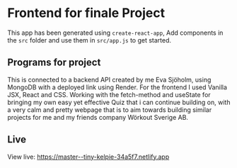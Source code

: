 # Frontend for finale Project
This app has been generated using `create-react-app`,
Add components in the `src` folder and use them in `src/app.js` to get started.

## Programs for project
This is connected to a backend API created by me Eva Sjöholm, using MongoDB with a deployed link using Render. For the frontend I used Vanilla JSX, React and CSS. Working with the fetch-method and useState for bringing my own easy yet effective Quiz that i can continue building on, with a very calm and pretty webpage that is to aim towards building similar projects for me and my friends company Wörkout Sverige AB. 

## Live
View live: https://master--tiny-kelpie-34a5f7.netlify.app
